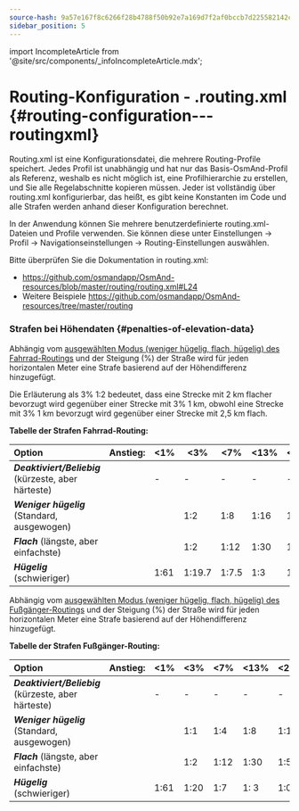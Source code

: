 ```yaml
---
source-hash: 9a57e167f8c6266f28b4788f50b92e7a169d7f2af0bccb7d225582142c315b68
sidebar_position: 5
---
```

import IncompleteArticle from '@site/src/components/_infoIncompleteArticle.mdx';

# Routing-Konfiguration - .routing.xml {#routing-configuration---routingxml}

<IncompleteArticle/>

Routing.xml ist eine Konfigurationsdatei, die mehrere Routing-Profile speichert. Jedes Profil ist unabhängig und hat nur das Basis-OsmAnd-Profil als Referenz, weshalb es nicht möglich ist, eine Profilhierarchie zu erstellen, und Sie alle Regelabschnitte kopieren müssen. Jeder ist vollständig über routing.xml konfigurierbar, das heißt, es gibt keine Konstanten im Code und alle Strafen werden anhand dieser Konfiguration berechnet.

In der Anwendung können Sie mehrere benutzerdefinierte routing.xml-Dateien und Profile verwenden. Sie können diese unter Einstellungen -> Profil -> Navigationseinstellungen -> Routing-Einstellungen auswählen.

Bitte überprüfen Sie die Dokumentation in routing.xml:

- https://github.com/osmandapp/OsmAnd-resources/blob/master/routing/routing.xml#L24
- Weitere Beispiele https://github.com/osmandapp/OsmAnd-resources/tree/master/routing


### Strafen bei Höhendaten {#penalties-of-elevation-data}


Abhängig vom [ausgewählten Modus (weniger hügelig, flach, hügelig) des Fahrrad-Routings](../../user/navigation/routing/bicycle-based-routing.md) und der Steigung (%) der Straße wird für jeden horizontalen Meter eine Strafe basierend auf der Höhendifferenz hinzugefügt.

Die Erläuterung als 3% 1:2 bedeutet, dass eine Strecke mit 2 km flacher bevorzugt wird gegenüber einer Strecke mit 3% 1 km, obwohl eine Strecke mit 3% 1 km bevorzugt wird gegenüber einer Strecke mit 2,5 km flach.

**Tabelle der Strafen Fahrrad-Routing:**

|                  **Option**                 |**Anstieg:**| &lt;1% | &lt;3%  | &lt;7% | &lt;13% | &lt;25% | &gt;=25% |**Abstieg:**| &lt;17% | &lt;35% | &lt;60% | &gt;=60%      |
|:--------------------------------------------|:-----------|-----|------|-----|------|------|-------|:-----------|------|------|------|------------|
|**_Deaktiviert/Beliebig_** (kürzeste, aber härteste)|            |  -  |   -  |  -  |   -  |   -  |   -   |            |   -  |   -  |   -  |     -      |
|**_Weniger hügelig_** (Standard, ausgewogen)         |            |     |  1:2 | 1:8 | 1:16 | 1:32 | 1:48  |            | 1:6.4| 1:25 | 1:25 | unmöglich |
|**_Flach_** (längste, aber einfachste)            |            |     |  1:2 | 1:12| 1:30 | 1:50 | 1:74  |            | 1:6.4| 1:25 | 1:25 | unmöglich |
|**_Hügelig_** (schwieriger)                 |            | 1:61|1:19.7|1:7.5|  1:3 | 1:0.5| 1:0.3 |            | 1:6.4| 1:25 | 1:25 | unmöglich |


Abhängig vom [ausgewählten Modus (weniger hügelig, flach, hügelig) des Fußgänger-Routings](../../user/navigation/routing/pedestrian-routing.md) und der Steigung (%) der Straße wird für jeden horizontalen Meter eine Strafe basierend auf der Höhendifferenz hinzugefügt.

**Tabelle der Strafen Fußgänger-Routing:**

|                  **Option**                 | **Anstieg:** | &lt;1% | &lt;3% | &lt;7% | &lt;13% | &lt;25% | &gt;=25% | **Abstieg:** | &lt;9% | &lt;17% | &lt;35% | &lt;60% | &gt;=60% |
|:--------------------------------------------|:-------------|-----|-----|-----|------|------|-------|:-------------|-----|------|------|------|-------|
|**_Deaktiviert/Beliebig_** (kürzeste, aber härteste)|              |  -  |  -  |  -  |   -  |   -  |   -   |              |  -  |   -  |   -  |   -  |   -   |
|**_Weniger hügelig_** (Standard, ausgewogen)         |              |     | 1:1 | 1:4 | 1:8  | 1:10 | 1:15  |              | 1:5 | 1:10 | 1:17 | 1:25 | 1:40  |
|**_Flach_** (längste, aber einfachste)            |              |     | 1:2 | 1:12| 1:30 | 1:50 | 1:74  |              | 1:5 | 1:10 | 1:17 | 1:25 | 1:40  |
|**_Hügelig_** (schwieriger)                 |              | 1:61| 1:20| 1:7 | 1: 3 | 1:0.5| 1:0.3 |              |  1:5| 1:10 | 1:17 | 1:25 | 1:40  |